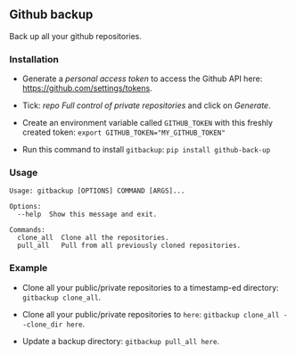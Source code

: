 ## Github backup
Back up all your github repositories.

### Installation

- Generate a *personal access token* to access the Github API here: https://github.com/settings/tokens.

- Tick: *repo Full control of private repositories* and click on *Generate*.

- Create an environment variable called `GITHUB_TOKEN` with this freshly created token: `export GITHUB_TOKEN="MY_GITHUB_TOKEN"`

- Run this command to install `gitbackup`: `pip install github-back-up`

### Usage
```
Usage: gitbackup [OPTIONS] COMMAND [ARGS]...

Options:
  --help  Show this message and exit.

Commands:
  clone_all  Clone all the repositories.
  pull_all   Pull from all previously cloned repositories.
```

### Example

- Clone all your public/private repositories to a timestamp-ed directory: `gitbackup clone_all`.

- Clone all your public/private repositories to `here`: `gitbackup clone_all --clone_dir here`.

- Update a backup directory: `gitbackup pull_all here`.

